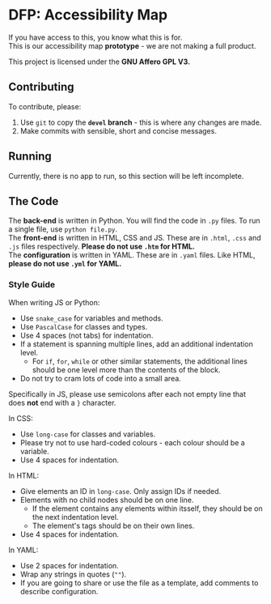 # DFP: Accessibility Map
If you have access to this, you know what this is for.  
This is our accessibility map **prototype** - we are not making a full product.  

This project is licensed under the **GNU Affero GPL V3.**

## Contributing
To contribute, please:
1. Use `git` to copy the **`devel` branch** - this is where any changes are made.
2. Make commits with sensible, short and concise messages.

## Running
Currently, there is no app to run, so this section will be left incomplete.  

## The Code
The **back-end** is written in Python. You will find the code in `.py` files. To run a single file, use `python file.py`.  
The **front-end** is written in HTML, CSS and JS. These are in `.html`, `.css` and `.js` files respectively. **Please do not use `.htm` for HTML.**  
The **configuration** is written in YAML. These are in `.yaml` files. Like HTML, **please do not use `.yml` for YAML.**

### Style Guide
When writing JS or Python:
- Use `snake_case` for variables and methods.
- Use `PascalCase` for classes and types.
- Use 4 spaces (not tabs) for indentation.
- If a statement is spanning multiple lines, add an additional indentation level.
    - For `if`, `for`, `while` or other similar statements, the additional lines should be one level more than the contents of the block.
- Do not try to cram lots of code into a small area.

Specifically in JS, please use semicolons after each not empty line that does **not** end with a `}` character.

In CSS:
- Use `long-case` for classes and variables.
- Please try not to use hard-coded colours - each colour should be a variable.
- Use 4 spaces for indentation.

In HTML:
- Give elements an ID in `long-case`. Only assign IDs if needed.
- Elements with no child nodes should be on one line.
    - If the element contains any elements within itsself, they should be on the next indentation level.
    - The element's tags should be on their own lines.
- Use 4 spaces for indentation.

In YAML:
- Use 2 spaces for indentation.
- Wrap any strings in quotes (`""`).
- If you are going to share or use the file as a template, add comments to describe configuration.
